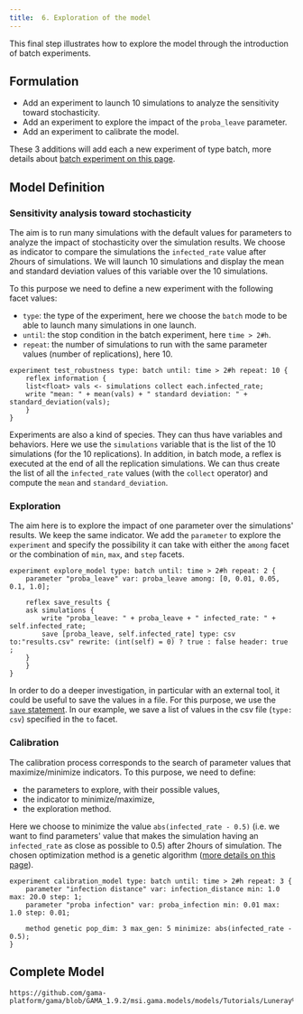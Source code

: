 ```yaml
---
title:  6. Exploration of the model
---
```


This final step illustrates how to explore the model through the introduction of batch experiments.


## Formulation

* Add an experiment to launch 10 simulations to analyze the sensitivity toward stochasticity.
* Add an experiment to explore the impact of the `proba_leave` parameter.
* Add an experiment to calibrate the model.

These 3 additions will add each a new experiment of type batch, more details about [batch experiment on this page](BatchExperiments).

## Model Definition

### Sensitivity analysis toward stochasticity

The aim is to run many simulations with the default values for parameters to analyze the impact of stochasticity over the simulation results. We choose as indicator to compare the simulations the `infected_rate` value after 2hours of simulations. We will launch 10 simulations and display the mean and standard deviation values of this variable over the 10 simulations.

To this purpose we need to define a new experiment with the following facet values:

* `type`: the type of the experiment, here we choose the `batch` mode to be able to launch many simulations in one launch.
* `until`: the stop condition in the batch experiment, here `time > 2#h`.
* `repeat`: the number of simulations to run with the same parameter values (number of replications), here 10.

```
experiment test_robustness type: batch until: time > 2#h repeat: 10 {
    reflex information {
	list<float> vals <- simulations collect each.infected_rate;
	write "mean: " + mean(vals) + " standard deviation: " + standard_deviation(vals);	
    }
}
```

Experiments are also a kind of species. They can thus have variables and behaviors. Here we use the `simulations` variable that is the list of the 10 simulations (for the 10 replications). In addition, in batch mode, a reflex is executed at the end of all the replication simulations. We can thus create the list of all the `infected_rate` values (with the `collect` operator) and compute the `mean` and `standard_deviation`.


### Exploration

The aim here is to explore the impact of one parameter over the simulations' results. We keep the same indicator. We add the `parameter` to explore the `experiment` and specify the possibility it can take with either the `among` facet or the combination of `min`, `max`, and `step` facets.

```
experiment explore_model type: batch until: time > 2#h repeat: 2 {
    parameter "proba_leave" var: proba_leave among: [0, 0.01, 0.05, 0.1, 1.0];
	
    reflex save_results {
	ask simulations {
	    write "proba_leave: " + proba_leave + " infected_rate: " + self.infected_rate;
	    save [proba_leave, self.infected_rate] type: csv to:"results.csv" rewrite: (int(self) = 0) ? true : false header: true ;
	}
    }
}
```

In order to do a deeper investigation, in particular with an external tool, it could be useful to save the values in a file. For this purpose, we use the [`save` statement](Statements#save). In our example, we save a list of values in the csv file (`type: csv`) specified in the `to` facet.


### Calibration

The calibration process corresponds to the search of parameter values that maximize/minimize indicators. To this purpose, we need to define:

* the parameters to explore, with their possible values,
* the indicator to minimize/maximize,
* the exploration method.

Here we choose to minimize the value `abs(infected_rate - 0.5)` (i.e. we want to find parameters' value that makes the simulation having an `infected_rate` as close as possible to 0.5) after 2hours of simulation. The chosen optimization method is a genetic algorithm ([more details on this page](ExplorationMethods)).

```
experiment calibration_model type: batch until: time > 2#h repeat: 3 {
    parameter "infection distance" var: infection_distance min: 1.0 max: 20.0 step: 1;
    parameter "proba infection" var: proba_infection min: 0.01 max: 1.0 step: 0.01;
	
    method genetic pop_dim: 3 max_gen: 5 minimize: abs(infected_rate - 0.5);
}
```


## Complete Model


```gaml reference
https://github.com/gama-platform/gama/blob/GAMA_1.9.2/msi.gama.models/models/Tutorials/Luneray%20flu/models/model6.gaml
```
